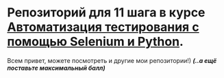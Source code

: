 # Репозиторий для 11 шага в курсе [Автоматизация тестирования с помощью Selenium и Python](https://stepik.org/course/575).

Всем привет, можете посмотреть и другие мои репозитории!) ***(..а ещё поставьте максимальный балл)***
